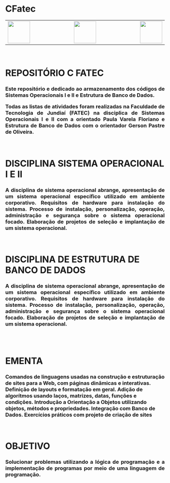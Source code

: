 # CFatec

<div class="box">

<table>
    <tr>
  <td width="400" align="left"> <img src="http://www.fatecjd.edu.br/pec/images/fatec-logo-completo.png" height="70"> </td>
  <td width="300" align="center"> <img src="https://bkpsitecpsnew.blob.core.windows.net/uploadsitecps/sites/1/2022/10/centro-paula-souza-logo.svg" height="70"> </td>
  <td width="400" align="right"> <img src="https://logodownload.org/wp-content/uploads/2015/12/governo-do-estado-de-sao-paulo-sp-logo.png" height="70"> </td>
    </tr>
</table> 
 
<br>
<h1>REPOSITÓRIO C FATEC</h1>
<h3 align="justify"> Este repositório e dedicado ao armazenamento dos códigos de Sistemas Operacionais I e II e Estrutura de Banco de Dados.

Todas as listas de atividades foram realizadas na Faculdade de Tecnologia de Jundiaí (FATEC) na disciplica de Sistemas Operacionais I e II com a orientado Paula Varela Floriano e Estrutura de Banco de Dados com o orientador Gerson Pastre de Oliveira. </h4>


<br>
<h1>DISCIPLINA SISTEMA OPERACIONAL I E II</h1>
    
<h3 align="justify">
A disciplina de sistema operacional abrange, apresentação de um sistema operacional específico utilizado em ambiente corporativo. Requisitos de hardware para instalação do sistema. Processo de instalação, personalização, operação, administração e segurança sobre o sistema operacional focado.  Elaboração de projetos de seleção e implantação de um sistema operacional.
</h3>
<br>

<h1>DISCIPLINA DE ESTRUTURA DE BANCO DE DADOS</h1>
    
<h3 align="justify">
A disciplina de sistema operacional abrange, apresentação de um sistema operacional específico utilizado em ambiente corporativo. Requisitos de hardware para instalação do sistema. Processo de instalação, personalização, operação, administração e segurança sobre o sistema operacional focado.  Elaboração de projetos de seleção e implantação de um sistema operacional.
</h3>
<br>

<br>
<h1>EMENTA</h1> 

 
 <h3> 
     Comandos de linguagens usadas na construção e estruturação de sites para a Web, com páginas dinâmi­cas e interativas. Definição de layouts e formatação em geral. Adição de algorítmos usando laços, matrizes, datas, funções e condições. Introdução a Orientação a Objetos utilizando objetos, métodos e propriedades. Integração com Banco de Dados. Exercícios práticos com projeto de criação de sites
     
</h3>
    
    
<br>

<h1>OBJETIVO</h1>
<h3 align="justify">Solucionar problemas utilizando a lógica de programação e a implementação de programas por meio de uma linguagem de programação.</h3>
    
</div>


